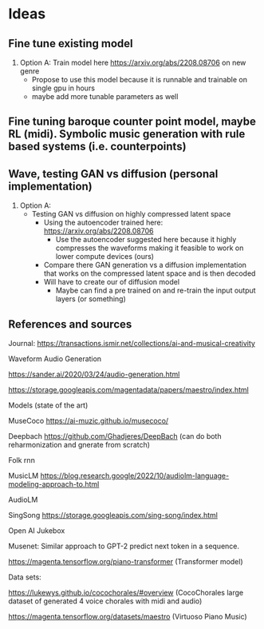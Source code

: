 # Ideas
## Fine tune existing model
1. Option A: Train model here https://arxiv.org/abs/2208.08706 on new genre 
   - Propose to use this model because it is runnable and trainable on single gpu in hours
   - maybe add more tunable parameters as well 
## Fine tuning baroque counter point model, maybe RL (midi). Symbolic music generation with rule based systems (i.e. counterpoints)
## Wave, testing GAN vs diffusion (personal implementation)
1. Option A:
   - Testing GAN vs diffusion on highly compressed latent space
      - Using the autoencoder trained here: https://arxiv.org/abs/2208.08706
         - Use the autoencoder suggested here because it highly compresses the waveforms making it feasible to work on lower compute devices (ours)
      - Compare there GAN generation vs a diffusion implementation that works on the compressed latent space and is then decoded
      - Will have to create our of diffusion model
         - Maybe can find a pre trained on and re-train the input output layers (or something)



<h2>References and sources</h2>

Journal: https://transactions.ismir.net/collections/ai-and-musical-creativity

Waveform Audio Generation

https://sander.ai/2020/03/24/audio-generation.html

https://storage.googleapis.com/magentadata/papers/maestro/index.html

Models (state of the art)

MuseCoco https://ai-muzic.github.io/musecoco/

Deepbach https://github.com/Ghadjeres/DeepBach (can do both reharmonization and gnerate from scratch)

Folk rnn

MusicLM https://blog.research.google/2022/10/audiolm-language-modeling-approach-to.html

AudioLM

SingSong https://storage.googleapis.com/sing-song/index.html

Open AI Jukebox

Musenet: Similar approach to GPT-2 predict next token in a sequence.

https://magenta.tensorflow.org/piano-transformer (Transformer model)

Data sets:

https://lukewys.github.io/cocochorales/#overview (CocoChorales large dataset of generated 4 voice chorales with midi and audio)

https://magenta.tensorflow.org/datasets/maestro (Virtuoso Piano Music)